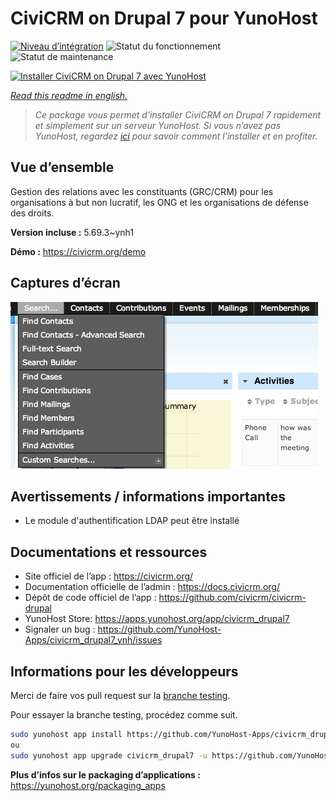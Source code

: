 <!--
N.B.: This README was automatically generated by https://github.com/YunoHost/apps/tree/master/tools/README-generator
It shall NOT be edited by hand.
-->

# CiviCRM on Drupal 7 pour YunoHost

[![Niveau d’intégration](https://dash.yunohost.org/integration/civicrm_drupal7.svg)](https://dash.yunohost.org/appci/app/civicrm_drupal7) ![Statut du fonctionnement](https://ci-apps.yunohost.org/ci/badges/civicrm_drupal7.status.svg) ![Statut de maintenance](https://ci-apps.yunohost.org/ci/badges/civicrm_drupal7.maintain.svg)

[![Installer CiviCRM on Drupal 7 avec YunoHost](https://install-app.yunohost.org/install-with-yunohost.svg)](https://install-app.yunohost.org/?app=civicrm_drupal7)

*[Read this readme in english.](./README.md)*

> *Ce package vous permet d’installer CiviCRM on Drupal 7 rapidement et simplement sur un serveur YunoHost.
Si vous n’avez pas YunoHost, regardez [ici](https://yunohost.org/#/install) pour savoir comment l’installer et en profiter.*

## Vue d’ensemble

Gestion des relations avec les constituants (GRC/CRM) pour les organisations à but non lucratif, les ONG et les organisations de défense des droits.


**Version incluse :** 5.69.3~ynh1

**Démo :** https://civicrm.org/demo

## Captures d’écran

![Capture d’écran de CiviCRM on Drupal 7](./doc/screenshots/screenshot.png)

## Avertissements / informations importantes

* Le module d'authentification LDAP peut être installé

## Documentations et ressources

* Site officiel de l’app : <https://civicrm.org/>
* Documentation officielle de l’admin : <https://docs.civicrm.org/>
* Dépôt de code officiel de l’app : <https://github.com/civicrm/civicrm-drupal>
* YunoHost Store: <https://apps.yunohost.org/app/civicrm_drupal7>
* Signaler un bug : <https://github.com/YunoHost-Apps/civicrm_drupal7_ynh/issues>

## Informations pour les développeurs

Merci de faire vos pull request sur la [branche testing](https://github.com/YunoHost-Apps/civicrm_drupal7_ynh/tree/testing).

Pour essayer la branche testing, procédez comme suit.

``` bash
sudo yunohost app install https://github.com/YunoHost-Apps/civicrm_drupal7_ynh/tree/testing --debug
ou
sudo yunohost app upgrade civicrm_drupal7 -u https://github.com/YunoHost-Apps/civicrm_drupal7_ynh/tree/testing --debug
```

**Plus d’infos sur le packaging d’applications :** <https://yunohost.org/packaging_apps>